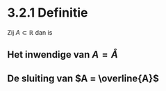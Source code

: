 # 3.2.1 Definitie

Zij $A \subset \mathbb{R}$ dan is

## Het inwendige van $A = \mathring{A}$



## De sluiting van $A = \overline{A}$

